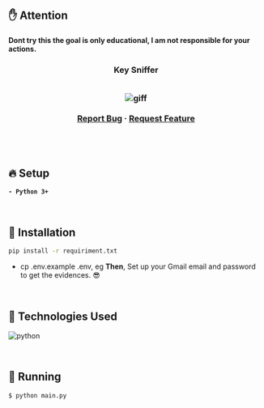 </br>


## ✋  Attention
#### Dont try this the goal is only educational, I am not responsible for your actions.

<!-- PROJECT -->
<p align="center">
  <h3 align="center"> 
   Key Sniffer
  <br />  <br />
  
  <p align="center">
    <img src="https://user-images.githubusercontent.com/66112497/84585124-b6d75180-ade2-11ea-9aa3-e54248e9cae9.gif" alt="giff" >
    <br />
    <br />
    <a href="https://github.com/lucioerlan/Keylogger/issues">Report Bug</a>
    ·
    <a href="https://github.com/lucioerlan/Keylogger/issues">Request Feature</a>
  </p>
</p>

<br />

<br />

<!-- SETUP -->

## 🔥 Setup

**`- Python 3+`**

<br />

<!-- INSTALLATION -->

## 🔨 Installation

```sh
pip install -r requiriment.txt
```

* cp .env.example .env, eg **Then**, Set up your Gmail email and password to get the evidences. 😎


</br>

<!-- Technologies -->

## 🚀 Technologies Used

![python](https://user-images.githubusercontent.com/67064886/102763558-9de2c680-4358-11eb-984a-d84953ea29ca.png)

<br />

<!-- RUNNING -->

## 🚀 Running

```
$ python main.py
```





<br />


